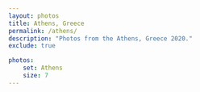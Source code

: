 ```yaml
---
layout: photos
title: Athens, Greece
permalink: /athens/
description: "Photos from the Athens, Greece 2020."
exclude: true

photos:
    set: Athens
    size: 7
---
```

